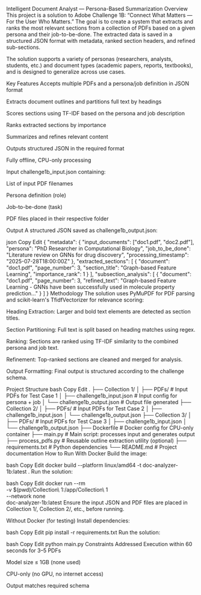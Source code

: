Intelligent Document Analyst — Persona-Based Summarization
Overview
This project is a solution to Adobe Challenge 1B: “Connect What Matters — For the User Who Matters.” The goal is to create a system that extracts and ranks the most relevant sections from a collection of PDFs based on a given persona and their job-to-be-done. The extracted data is saved in a structured JSON format with metadata, ranked section headers, and refined sub-sections.

The solution supports a variety of personas (researchers, analysts, students, etc.) and document types (academic papers, reports, textbooks), and is designed to generalize across use cases.

Key Features
Accepts multiple PDFs and a persona/job definition in JSON format

Extracts document outlines and partitions full text by headings

Scores sections using TF-IDF based on the persona and job description

Ranks extracted sections by importance

Summarizes and refines relevant content

Outputs structured JSON in the required format

Fully offline, CPU-only processing

Input
challenge1b_input.json containing:

List of input PDF filenames

Persona definition (role)

Job-to-be-done (task)

PDF files placed in their respective folder

Output
A structured JSON saved as challenge1b_output.json:

json
Copy
Edit
{
  "metadata": {
    "input_documents": ["doc1.pdf", "doc2.pdf"],
    "persona": "PhD Researcher in Computational Biology",
    "job_to_be_done": "Literature review on GNNs for drug discovery",
    "processing_timestamp": "2025-07-28T18:00:00Z"
  },
  "extracted_sections": [
    {
      "document": "doc1.pdf",
      "page_number": 3,
      "section_title": "Graph-based Feature Learning",
      "importance_rank": 1
    }
  ],
  "subsection_analysis": [
    {
      "document": "doc1.pdf",
      "page_number": 3,
      "refined_text": "Graph-based Feature Learning - GNNs have been successfully used in molecule property prediction..."
    }
  ]
}
Methodology
The solution uses PyMuPDF for PDF parsing and scikit-learn's TfidfVectorizer for relevance scoring:

Heading Extraction: Larger and bold text elements are detected as section titles.

Section Partitioning: Full text is split based on heading matches using regex.

Ranking: Sections are ranked using TF-IDF similarity to the combined persona and job text.

Refinement: Top-ranked sections are cleaned and merged for analysis.

Output Formatting: Final output is structured according to the challenge schema.

Project Structure
bash
Copy
Edit
.
├── Collection 1/
│   ├── PDFs/                        # Input PDFs for Test Case 1
│   ├── challenge1b_input.json       # Input config for persona + job
│   └── challenge1b_output.json      # Output file generated
├── Collection 2/
│   ├── PDFs/                        # Input PDFs for Test Case 2
│   ├── challenge1b_input.json
│   └── challenge1b_output.json
├── Collection 3/
│   ├── PDFs/                        # Input PDFs for Test Case 3
│   ├── challenge1b_input.json
│   └── challenge1b_output.json
├── Dockerfile                       # Docker config for CPU-only container
├── main.py                          # Main script: processes input and generates output
├── process_pdfs.py                  # Reusable outline extraction utility (optional)
├── requirements.txt                 # Python dependencies
└── README.md                        # Project documentation
How to Run
With Docker
Build the image:

bash
Copy
Edit
docker build --platform linux/amd64 -t doc-analyzer-1b:latest .
Run the solution:

bash
Copy
Edit
docker run --rm \
  -v $(pwd)/Collection\\ 1:/app/Collection\\ 1 \
  --network none \
  doc-analyzer-1b:latest
Ensure the input JSON and PDF files are placed in Collection 1/, Collection 2/, etc., before running.

Without Docker (for testing)
Install dependencies:

bash
Copy
Edit
pip install -r requirements.txt
Run the solution:

bash
Copy
Edit
python main.py
Constraints Addressed
Execution within 60 seconds for 3–5 PDFs

Model size ≤ 1GB (none used)

CPU-only (no GPU, no internet access)

Output matches required schema
